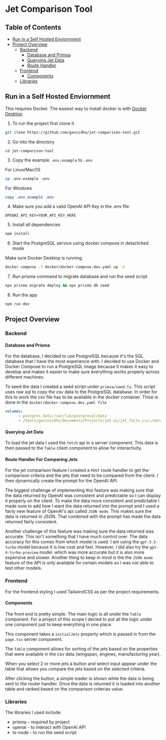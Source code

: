 # Jet Comparison Tool

## Table of Contents

- [Run in a Self Hosted Enviornment](#run-in-a-self-hosted-enviornment)
- [Project Overview](#project-overview)
    - [Backend](#backend)
        - [Database and Primsa](#database-and-prisma)
        - [Querying Jet Data](#querying-jet-data)
        - [Route Handler](#route-handler-for-comparing-jets)
    - [Frontend](#frontend)
        - [Components](#components)
    - [Libraries](#libraries)



## Run in a Self Hosted Enviornment

This requires Docker. The easiest way to install docker is with [Docker Desktop](https://www.docker.com/products/docker-desktop/).

1. To run the project first clone it

```sh
git clone https://github.com/gavsidhu/jet-comparison-tool.git
```

2. Go into the directory 

```
cd jet-comparison-tool
```

3. Copy the example `.env.example` to `.env`

For Linux/MacOS
```sh
cp .env.example .env
```

For Windows 
```powershell
copy .env.example .env
```

4. Make sure you add a valid OpenAI API Key in the .env file

```env
OPENAI_API_KEY=YOUR_API_KEY_HERE
```

5. Install all dependencies

```sh
npm install
```

6. Start the PostgreSQL service using docker compose in detactched mode

Make sure Docker Desktop is running.

```sh
docker compose -f docker/docker-compose.dev.yaml up -d
```


7. Run prisma command to migrate database and run the seed script
```sh
npx prisma migrate deploy && npx prisma db seed
```

8. Run the app
```sh
npm run dev
```

## Project Overview

### Backend

#### Database and Prisma

For the database, I decided to use PostgreSQL because it's the SQL database that I have the most experience with. I decided to use Docker and Docker Compose to run a PostgreSQL image because it makes it easy to develop and makes it easier to make sure everything works properly across different machines.

To seed the data I created a seed script under `primsa/seed.ts`. This script uses raw sql to copy the csv data to the PostgreSQL database. In order for this to work the csv file has to be available in the docker container. Thise is done in the `docker/docker-compose.dev.yaml file`

```yaml
volumes:
      - postgres_data:/var/lib/postgresql/data
      - /Users/gavinsidhu/Documents/Projects/jet-ai/jet_facts.csv:/data/jet_facts.csv # make sure the csv file is available in Docker container
```

#### Querying Jet Data

To load the jet data I used the `fetch` api in a server component. This data is then passed to the `Table` client component to allow for interactivity.

#### Route Handler For Comparing Jets

For the jet comparison feature I created a `POST` route handler to get the comparison criteria and the jets that need to be compared from the client. I then dynamically create the prompt for the OpenAI API.

The biggest challenge of implementing this feature was making sure that the data returned by OpenAI was consistent and predictable so I can display it properly on the client. To make the data more consistent and predictable I made sure to add how I want the data returned into the prompt and I used a fairly new feature of OpenAI's api called `JSON mode`. This makes sure the data is returned in JSON. That combined with the prompt has made the data returned fairly consistent.

Another challenge of this feature was making sure the data returned was accurate. This isn't something that I have much control over. The data accuracy for this comes from which model is used. I am using the `gpt-3.5-turbo` model because it is low cost and fast. However, I did also try the `gpt-4-turbo-preview` model. which was more accurate but it is also more expensive and slower. Another thing to keep in mind is the the `JSON mode` feature of the API is only available for certain models so I was not able to test other models.

### Frontend

For the frontend styling I used TailwindCSS as per the project requirements.

#### Components

The front end is pretty simple. The main logic is all under the `Table` component. For a project of this scope I decied to put all the logic under one component just to keep everything in one place.

This component takes a `initialJets` property which is passed in from the `page.tsx` server component.

The `Table` component allows for sorting of the jets based on the properties that were available in the csv data (wingspan, engines, manufacturing year).

When you select 2 or more jets a button and select input appear under the table that allows you compare the jets based on the selected criteria.

After clicking the button, a simple loader is shown while the data is being sent to the router handler. Once the data is returned it is loaded into another table and ranked based on the comparison criterias value.

### Libraries

The libraries I used include:
- prisma - required by project
- openai - to interact with OpenAI API
- ts-node -  to run the seed script
